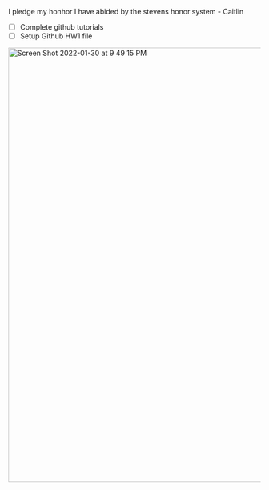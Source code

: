 I pledge my honhor I have abided by the stevens honor system - Caitlin
- [ ] Complete github tutorials
- [ ] Setup Github HW1 file
<img width="868" alt="Screen Shot 2022-01-30 at 9 49 15 PM" src="https://user-images.githubusercontent.com/98119725/151732491-f4f9143a-2fd7-4c51-9c2a-563e9ef4e235.png">
